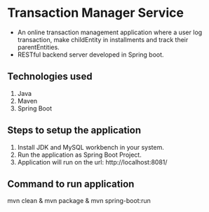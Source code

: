 # Transaction Manager Service

- An online transaction management application where a user log transaction, make childEntity in installments and track their parentEntities.
- RESTful backend server developed in Spring boot.

## Technologies used
1. Java
2. Maven
3. Spring Boot

## Steps to setup the application
1. Install JDK and MySQL workbench in your system.
2. Run the application as Spring Boot Project.
3. Application will run on the url: http://localhost:8081/

## Command to run application
mvn clean & mvn package & mvn spring-boot:run

